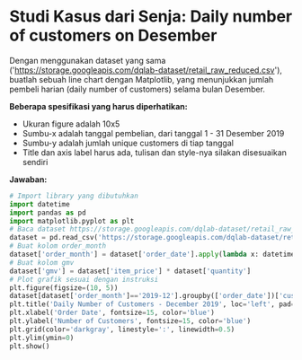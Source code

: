 # Studi Kasus dari Senja: Daily number of customers on Desember

Dengan menggunakan dataset yang sama ('https://storage.googleapis.com/dqlab-dataset/retail_raw_reduced.csv'), 
buatlah sebuah line chart dengan Matplotlib, yang menunjukkan jumlah pembeli harian (daily number of customers) selama bulan Desember.

**Beberapa spesifikasi yang harus diperhatikan:**
  - Ukuran figure adalah 10x5
  - Sumbu-x adalah tanggal pembelian, dari tanggal 1 - 31 Desember 2019
  - Sumbu-y adalah jumlah unique customers di tiap tanggal
  - Title dan axis label harus ada, tulisan dan style-nya silakan disesuaikan sendiri


**Jawaban:**

```python
# Import library yang dibutuhkan
import datetime
import pandas as pd
import matplotlib.pyplot as plt
# Baca dataset https://storage.googleapis.com/dqlab-dataset/retail_raw_reduced.csv
dataset = pd.read_csv('https://storage.googleapis.com/dqlab-dataset/retail_raw_reduced.csv')
# Buat kolom order_month
dataset['order_month'] = dataset['order_date'].apply(lambda x: datetime.datetime.strptime(x, "%Y-%m-%d").strftime('%Y-%m'))
# Buat kolom gmv
dataset['gmv'] = dataset['item_price'] * dataset['quantity']
# Plot grafik sesuai dengan instruksi
plt.figure(figsize=(10, 5))
dataset[dataset['order_month']=='2019-12'].groupby(['order_date'])['customer_id'].nunique().plot(color='red', marker='.', linewidth=2)
plt.title('Daily Number of Customers - December 2019', loc='left', pad=20, fontsize=20, color='orange')
plt.xlabel('Order Date', fontsize=15, color='blue')
plt.ylabel('Number of Customers', fontsize=15, color='blue')
plt.grid(color='darkgray', linestyle=':', linewidth=0.5)
plt.ylim(ymin=0)
plt.show()
```